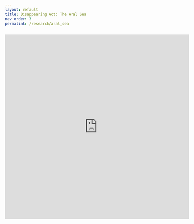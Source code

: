 ```yaml
---
layout: default
title: Disappearing Act: The Aral Sea
nav_order: 3
permalink: /research/aral_sea
---
```


<iframe width="600" height="600" src="https://earthengine.google.com/iframes/timelapse_player_embed.html#v=44.99729,59.79043,5.507,latLng&t=2.71&ps=50&bt=19840101&et=20181231&startDwell=0&endDwell=0" frameborder="0" allowfullscreen></iframe>

